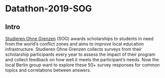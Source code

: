 # Datathon-2019-SOG

## Intro

[Studieren Ohne Grenzen](https://www.studieren-ohne-grenzen.org/) (SOG) awards scholarships to students in need from the world’s conflict zones and aims to improve local education infrastructure.
Studieren Ohne Grenzen collects surveys from their scholarship participants every year to assess the impact of their program and collect feedback on how well it meets the participant’s needs. Now the local Berlin group want to explore these 50+ survey responses for common topics and correlations between answers.
